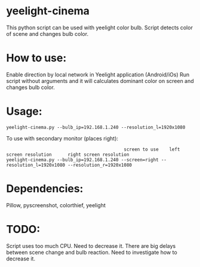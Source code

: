 # yeelight-cinema
This python script can be used with yeelight color bulb.
Script detects color of scene and changes bulb color.

# How to use:
Enable direction by local network in Yeelight application (Android/iOs)
Run script without arguments and it will calculates dominant color on screen and changes bulb color.

# Usage:
    yeelight-cinema.py --bulb_ip=192.168.1.240 --resolution_l=1920x1080

To use with secondary monitor (places right):

                                                screen to use    left screen resolution      right screen resolution
    yeelight-cinema.py --bulb_ip=192.168.1.240 --screen=right --resolution_l=1920x1080 --resolution_r=1920x1080

# Dependencies:
Pillow, pyscreenshot, colorthief, yeelight

# TODO:
Script uses too much CPU. Need to decrease it.
There are big delays between scene change and bulb reaction. Need to investigate how to decrease it.

